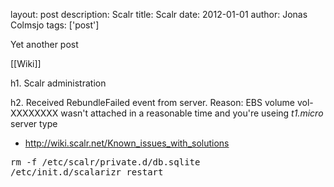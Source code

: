 layout: post
description: Scalr
title: Scalr
date: 2012-01-01
author: Jonas Colmsjo
tags: ['post']

Yet another post





[[Wiki]]

h1. Scalr administration


h2. Received RebundleFailed event from server. Reason: EBS volume vol-XXXXXXXX wasn't attached in a reasonable time and you're useing _t1.micro_ server type

* http://wiki.scalr.net/Known_issues_with_solutions

<pre>
rm -f /etc/scalr/private.d/db.sqlite
/etc/init.d/scalarizr restart
</pre>
